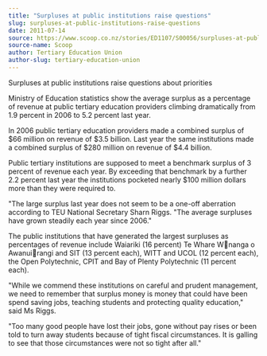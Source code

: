 ```yaml
---
title: "Surpluses at public institutions raise questions"
slug: surpluses-at-public-institutions-raise-questions
date: 2011-07-14
source: https://www.scoop.co.nz/stories/ED1107/S00056/surpluses-at-public-institutions-raise-questions.htm
source-name: Scoop
author: Tertiary Education Union
author-slug: tertiary-education-union
---
```


<p>Surpluses at public institutions raise questions about
priorities<p>

<p>Ministry of Education statistics  show the average surplus as
a percentage of revenue at public tertiary education
providers climbing dramatically from 1.9 percent in 2006 to
5.2 percent last year.<p>

<p>In 2006 public tertiary education
providers made a combined surplus of $66 million on revenue
of $3.5 billion. Last year the same institutions made a
combined surplus of $280 million on revenue of $4.4 billion.<p>

<p>Public tertiary institutions are supposed to meet a
benchmark surplus of 3 percent of revenue each year. By
exceeding that benchmark by a further 2.2 percent last year
the institutions pocketed nearly $100 million dollars more
than they were required to.<p>

<p>"The large surplus last year
does not seem to be a one-off aberration according to TEU
National Secretary Sharn Riggs. "The average surpluses have
grown steadily each year since 2006."<p>

<p>The public
institutions that have generated the largest surpluses as
percentages of revenue include Waiariki (16 percent) Te
Whare Wnanga o Awanuirangi and SIT (13 percent each), WITT
and UCOL (12 percent each), the Open Polytechnic, CPIT and
Bay of Plenty Polytechnic (11 percent each).<p>

<p>"While we
commend these institutions on careful and prudent
management, we need to remember that surplus money is money
that could have been spend saving jobs, teaching students
and protecting quality education," said Ms Riggs.<p>

<p>"Too
many good people have lost their jobs, gone without pay
rises or been told to turn away students because of tight
fiscal circumstances. It is galling to see that those
circumstances were not so tight after all."<p>

